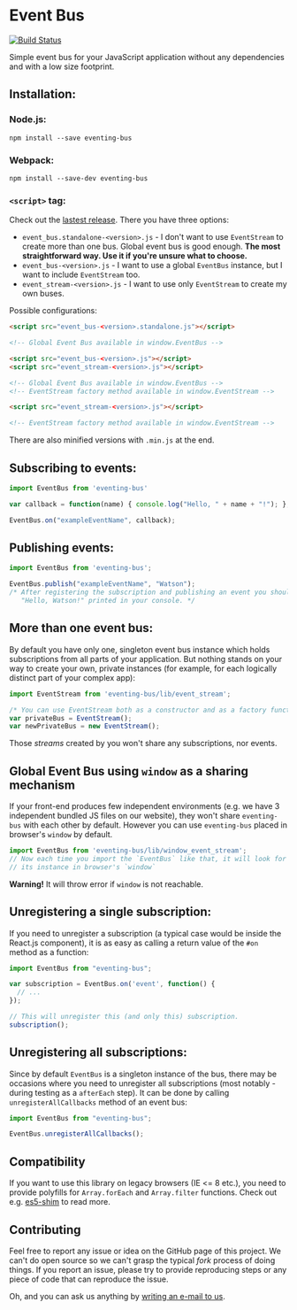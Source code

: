 # Event Bus

[![Build Status](https://travis-ci.org/arkency/event-bus.svg?branch=master)](https://travis-ci.org/arkency/event-bus)

Simple event bus for your JavaScript application without any dependencies and with a low size footprint.

## Installation:

### Node.js:

```
npm install --save eventing-bus
```

### Webpack:

```
npm install --save-dev eventing-bus
```

### `<script>` tag:

Check out the [lastest release](https://github.com/arkency/event-bus/releases/latest). There you have three options:

* `event_bus.standalone-<version>.js` - I don't want to use `EventStream` to create more than one bus. Global event bus is good enough. **The most straightforward way. Use it if you're unsure what to choose.**
* `event_bus-<version>.js` - I want to use a global `EventBus` instance, but I want to include `EventStream` too.
* `event_stream-<version>.js` - I want to use only `EventStream` to create my own buses.

Possible configurations:

```html
<script src="event_bus-<version>.standalone.js"></script>

<!-- Global Event Bus available in window.EventBus -->
```

```html
<script src="event_bus-<version>.js"></script>
<script src="event_stream-<version>.js"></script>

<!-- Global Event Bus available in window.EventBus -->
<!-- EventStream factory method available in window.EventStream -->
```

```html
<script src="event_stream-<version>.js"></script>

<!-- EventStream factory method available in window.EventStream -->
```

There are also minified versions with `.min.js` at the end.

## Subscribing to events:

````javascript
import EventBus from 'eventing-bus'

var callback = function(name) { console.log("Hello, " + name + "!"); };

EventBus.on("exampleEventName", callback);
````

## Publishing events:

````javascript
import EventBus from 'eventing-bus';

EventBus.publish("exampleEventName", "Watson");
/* After registering the subscription and publishing an event you should see
   "Hello, Watson!" printed in your console. */
````

## More than one event bus:

By default you have only one, singleton event bus instance which holds subscriptions from all parts of your application. But nothing stands on your way to create your own, private instances (for example, for each logically distinct part of your complex app):

````javascript
import EventStream from 'eventing-bus/lib/event_stream';

/* You can use EventStream both as a constructor and as a factory function. */
var privateBus = EventStream();
var newPrivateBus = new EventStream();
````

Those _streams_ created by you won't share any subscriptions, nor events.

## Global Event Bus using `window` as a sharing mechanism

If your front-end produces few independent environments (e.g. we have 3
independent bundled JS files on our website), they won't share `eventing-bus`
with each other by default. However you can use `eventing-bus` placed in
browser's `window` by default.

````javascript
import EventBus from 'eventing-bus/lib/window_event_stream';
// Now each time you import the `EventBus` like that, it will look for
// its instance in browser's `window`
````

**Warning!** It will throw error if `window` is not reachable.

## Unregistering a single subscription:

If you need to unregister a subscription (a typical case would be inside the React.js component), it is as easy as calling a return value of the `#on` method as a function:

````javascript
import EventBus from "eventing-bus";

var subscription = EventBus.on('event', function() {
  // ...
});

// This will unregister this (and only this) subscription.
subscription();
````

## Unregistering all subscriptions:

Since by default `EventBus` is a singleton instance of the bus, there may be occasions where you need to unregister all subscriptions (most notably - during testing as a `afterEach` step). It can be done by calling `unregisterAllCallbacks` method of an event bus:

````javascript
import EventBus from "eventing-bus";

EventBus.unregisterAllCallbacks();
````

## Compatibility

If you want to use this library on legacy browsers (IE <= 8 etc.), you need to
provide polyfills for `Array.forEach` and `Array.filter` functions. Check out e.g.
 [es5-shim](https://github.com/es-shims/es5-shim) to read more.

## Contributing

Feel free to report any issue or idea on the GitHub page of this project. We can't do open source so we can't grasp the typical _fork_ process of doing things. If you report an issue, please try to provide reproducing steps or any piece of code that can reproduce the issue.

Oh, and you can ask us anything by [writing an e-mail to us](mailto:dev@arkency.com).

